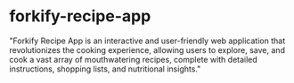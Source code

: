 # forkify-recipe-app
"Forkify Recipe App is an interactive and user-friendly web application that revolutionizes the cooking experience, allowing users to explore, save, and cook a vast array of mouthwatering recipes, complete with detailed instructions, shopping lists, and nutritional insights."
